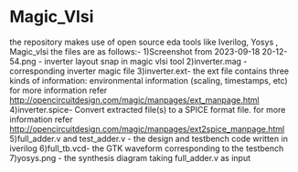 # Magic_Vlsi
the repository makes use of open source eda tools like Iverilog, Yosys , Magic_vlsi
the files are as follows:-
1)Screenshot from 2023-09-18 20-12-54.png - inverter layout snap in magic vlsi tool
2)inverter.mag - corresponding inverter magic file
3)inverter.ext- the ext file contains three kinds of information: environmental information (scaling, timestamps, etc)
for more information refer http://opencircuitdesign.com/magic/manpages/ext_manpage.html
4)inverter.spice- Convert extracted file(s) to a SPICE format file.
for more information refer http://opencircuitdesign.com/magic/manpages/ext2spice_manpage.html
5)full_adder.v and test_adder.v - the design and testbench code written in iverilog
6)full_tb.vcd- the GTK waveform corresponding to the testbench
7)yosys.png - the synthesis diagram taking full_adder.v as input
